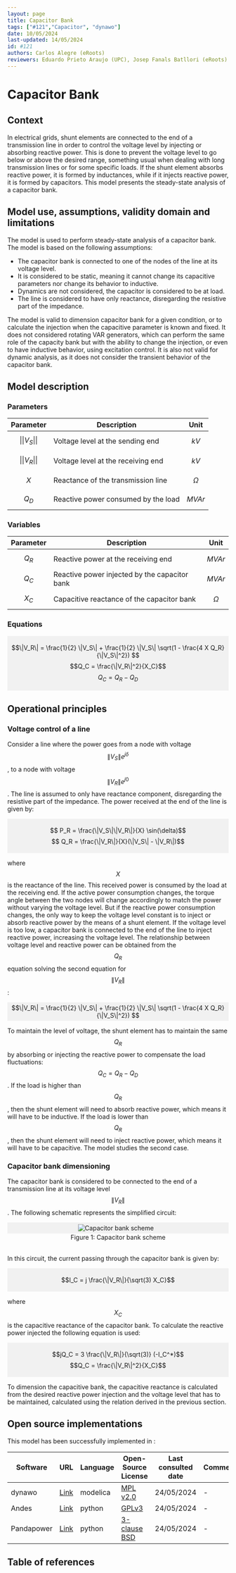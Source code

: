 ```yaml
---
layout: page
title: Capacitor Bank 
tags: ["#121","Capacitor", "dynawo"]
date: 10/05/2024 
last-updated: 14/05/2024
id: #121
authors: Carlos Alegre (eRoots)
reviewers: Eduardo Prieto Araujo (UPC), Josep Fanals Batllori (eRoots)
---
```


# Capacitor Bank

## Context

In electrical grids, shunt elements are connected to the end of a transmission line in order to control the voltage level by injecting or absorbing reactive power. This is done to prevent the voltage level to go below or above the desired range, something usual when dealing with long transmission lines or for some specific loads. If the shunt element absorbs reactive power, it is formed by inductances, while if it injects reactive power, it is formed by capacitors. This model presents the steady-state analysis of a capacitor bank.

## Model use, assumptions, validity domain and limitations

The model is used to perform steady-state analysis of a capacitor bank. The model is based on the following assumptions:

- The capacitor bank is connected to one of the nodes of the line at its voltage level.
- It is considered to be static, meaning it cannot change its capacitive parameters nor change its behavior to inductive.
- Dynamics are not considered, the capacitor is considered to be at load.
- The line is considered to have only reactance, disregarding the resistive part of the impedance.

The model is valid to dimension capacitor bank for a given condition, or to calculate the injection when the capacitive parameter is known and fixed. It does not considered rotating VAR generators, which can perform the same role of the capacity bank but with the ability to change the injection, or even to have inductive behavior, using excitation control. It is also not valid for dynamic analysis, as it does not consider the transient behavior of the capacitor bank.

## Model description

### Parameters

| Parameter | Description | Unit | 
| --- | --- | --- |
| $$\|\|V_S\|\|$$ | Voltage level at the sending end | $$kV$$ |
| $$\|\|V_R\|\|$$ | Voltage level at the receiving end | $$kV$$ |
| $$X$$ | Reactance of the transmission line | $$\Omega$$ |
| $$Q_D$$ | Reactive power consumed by the load | $$MVAr$$ |

### Variables

| Parameter | Description | Unit | 
| --- | --- | --- |
| $$Q_R$$ | Reactive power at the receiving end | $$MVAr$$ |
| $$Q_C$$ | Reactive power injected by the capacitor bank | $$MVAr$$ |
| $$X_C$$ | Capacitive reactance of the capacitor bank | $$\Omega$$ |

### Equations

<div style="background-color:rgba(0, 0, 0, 0.0470588); text-align:center; vertical-align: middle; padding:4px 0;">

$$\|V_R\| = \frac{1}{2} \|V_S\| + \frac{1}{2} \|V_S\| \sqrt(1 - \frac{4 X Q_R}{\|V_S\|^2}) $$
$$Q_C = \frac{\|V_R\|^2}{X_C}$$
$$Q_C = Q_R - Q_D$$

</div>

## Operational principles

### Voltage control of a line

Consider a line where the power goes from a node with voltage $$\|V_S\|e^{j\delta}$$, to a node with voltage $$\|V_R\|e^{j0}$$. The line is assumed to only have reactance component, disregarding the resistive part of the impedance. The power received at the end of the line is given by:

<div style="background-color:rgba(0, 0, 0, 0.0470588); text-align:center; vertical-align: middle; padding:4px 0;">

$$ P_R = \frac{\|V_S\|\|V_R\|}{X} \sin(\delta)$$
$$ Q_R = \frac{\|V_R\|}{X}(\|V_S\| - \|V_R\|)$$

</div>

where $$X$$ is the reactance of the line. This received power is consumed by the load at the receiving end. If the active power consumption changes, the torque angle between the two nodes will change accordingly to match the power without varying the voltage level. But if the reactive power consumption changes, the only way to keep the voltage level constant is to inject or absorb reactive power by the means of a shunt element. If the voltage level is too low, a capacitor bank is connected to the end of the line to inject reactive power, increasing the voltage level. The relationship between voltage level and reactive power can be obtained from the $$Q_R$$ equation solving the second equation for $$\|V_R\|$$:

<div style="background-color:rgba(0, 0, 0, 0.0470588); text-align:center; vertical-align: middle; padding:4px 0;">
$$\|V_R\| = \frac{1}{2} \|V_S\| + \frac{1}{2} \|V_S\| \sqrt(1 - \frac{4 X Q_R}{\|V_S\|^2}) $$
</div>
       
To maintain the level of voltage, the shunt element has to maintain the same $$Q_R$$ by absorbing or injecting the reactive power to compensate the load fluctuations: $$Q_C = Q_R - Q_D$$. If the load is higher than $$Q_R$$, then the shunt element will need to absorb reactive power, which means it will have to be inductive. If the load is lower than $$Q_R$$, then the shunt element will need to inject reactive power, which means it will have to be capacitive. The model studies the second case.

### Capacitor bank dimensioning

The capacitor bank is considered to be connected to the end of a transmission line at its voltage level $$\|V_R\|$$. The following schematic represents the simplified circuit:


<div style="background-color:rgba(0, 0, 0, 0.0470588); text-align:center; vertical-align: middle; padding:4px 0;">
<img src="{{ '/pages/models/Capacitors/CapacitorBank/CapBank_scheme.svg' | relative_url }}"
     alt="Capacitor bank scheme"
     style="float: center; margin-right: 10px;" />
</div>
<div align = 'center'>
Figure 1: Capacitor bank scheme
</div>
<br>

In this circuit, the current passing through the capacitor bank is given by:

<div style="background-color:rgba(0, 0, 0, 0.0470588); text-align:center; vertical-align: middle; padding:4px 0;">

$$I_C = j \frac{\|V_R\|}{\sqrt(3) X_C}$$

</div>

where $$X_C$$ is the capacitive reactance of the capacitor bank. To calculate the reactive power injected the following equation is used:

<div style="background-color:rgba(0, 0, 0, 0.0470588); text-align:center; vertical-align: middle; padding:4px 0;">

$$jQ_C = 3 \frac{\|V_R\|}{\sqrt(3)} (-I_C^*)$$
$$Q_C = \frac{\|V_R\|^2}{X_C}$$

</div>

To dimension the capacitive bank, the capacitive reactance is calculated from the desired reactive power injection and the voltage level that has to be maintained, calculated using the relation derived in the previous section.


## Open source implementations

This model has been successfully implemented in :


| Software      | URL | Language | Open-Source License | Last consulted date | Comments |
| --------------| --- | --------- | ------------------- |------------------- | -------- |
| dynawo | [Link](https://github.com/dynawo/dynawo/blob/master/dynawo/sources/Models/Modelica/Dynawo/Electrical/Shunts/ShuntB.mo) | modelica | [MPL v2.0](https://www.mozilla.org/en-US/MPL/2.0/)  | 24/05/2024 | - |
| Andes | [Link](https://github.com/CURENT/andes/blob/master/andes/models/shunt/shunt.py) | python | [GPLv3](https://www.gnu.org/licenses/gpl-3.0.en.html)  | 24/05/2024 | - |
| Pandapower | [Link](https://github.com/e2nIEE/pandapower/blob/develop/pandapower/converter/cim/cim2pp/converter_classes/shunts/linearShuntCompensatorCim16.py) | python | [3-clause BSD](https://pandapower.readthedocs.io/en/v2.0.1/about/license.html)  | 24/05/2024 | - |

## Table of references


